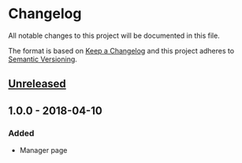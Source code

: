# Changelog
All notable changes to this project will be documented in this file.

The format is based on [Keep a Changelog](http://keepachangelog.com/en/1.0.0/)
and this project adheres to [Semantic Versioning](http://semver.org/spec/v2.0.0.html).

## [Unreleased](https://github.com/chunkhang/tabo/compare/v1.0.0...HEAD)

## 1.0.0 - 2018-04-10
### Added
- Manager page
